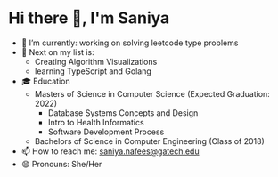 # Hi there 👋, I'm Saniya

- 🌱 I’m currently: working on solving leetcode type problems
- 🔭 Next on my list is: 
    * Creating Algorithm Visualizations
    * learning TypeScript and Golang
- :mortar_board: Education
    * Masters of Science in Computer Science (Expected Graduation: 2022)
         - Database Systems Concepts and Design
         - Intro to Health Informatics
         - Software Development Process
    * Bachelors of Science in Computer Engineering (Class of 2018)
- 📫 How to reach me: saniya.nafees@gatech.edu
- 😄 Pronouns: She/Her
